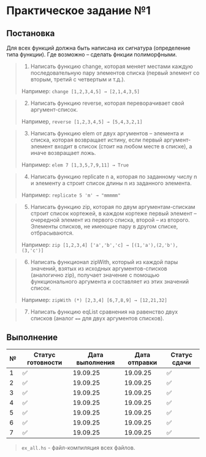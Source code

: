 # Практическое задание №1


## Постановка
Для всех функций должна быть написана их сигнатура (определение типа функции). Где возможно – сделать фнкции полиморфными.


> 1. Написать функцию change, которая меняет местами каждую последовательную пару элементов списка (первый элемент со вторым, третий с четвертым и т.д.).
>
>   Например: `change [1,2,3,4,5] → [2,1,4,3,5]`

> 2. Написать функцию reverse, которая переворачивает свой аргумент-список.
>
> Например, `reverse [1,2,3,4,5] → [5,4,3,2,1]`

> 3. Написать функцию elem от двух аргументов – элемента и списка, которая возвращает истину, если первый аргумент-элемент входит в список (стоит на любом месте в списке), а иначе возвращает ложь.
>
> Например: `elem 7 [1,3,5,7,9,11] → True`

> 4. Написать функцию replicate n a, которая по заданному числу n и элементу a строит список длины n из заданного элемента.
>
> Например: `replicate 5 'm' → "mmmmm"`

> 5. Написать функцию zip, которая по двум аргументам-спискам строит список кортежей, в каждом кортеже первый элемент – очередной элемент из первого списка, второй – из второго. Элементы списков, не имеющие пару в другом списке, отбрасываются.
>
> Например: `zip [1,2,3,4] ['a','b','c] → [(1,'a'),(2,'b'),(3,'c')]`

> 6. Написать функционал zipWith, который из каждой пары значений, взятых из исходных аргументов-списков (аналогично zip), получает значение с помощью функционального аргумента и составляет из этих значений список.
> 
> Например: `zipWith (*) [2,3,4] [6,7,8,9] → [12,21,32]`

> 7. Написать функцию eqList сравнения на равенство двух списков (аналог `==` для двух аргументов списков).


## Выполнение

| № | Статус готовности | Дата выполнения | Дата отправки| Статус сдачи |
| --- | --- | --- | --- | --- |
| 1 | ✅ | 19.09.25 | 19.09.25 | ✅ |
| 2 | ✅ | 19.09.25 | 19.09.25 | ✅ |
| 3 | ✅ | 19.09.25 | 19.09.25 | ✅ |
| 4 | ✅ | 19.09.25 | 19.09.25 | ✅ |
| 5 | ✅ | 19.09.25 | 19.09.25 | ✅ |
| 6 | ✅ | 19.09.25 | 19.09.25 | ✅ |
| 7 | ✅ | 19.09.25 | 19.09.25 | ✅ |

> `ex_all.hs` - файл-компиляция всех файлов.